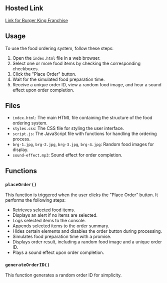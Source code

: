 ## Hosted Link
[Link for Burger King Franchise](https://karan9927.github.io/JavaScript/Burger%20King%20Franchise/)
## Usage
To use the food ordering system, follow these steps:

1. Open the `index.html` file in a web browser.
2. Select one or more food items by checking the corresponding checkboxes.
3. Click the "Place Order" button.
4. Wait for the simulated food preparation time.
5. Receive a unique order ID, view a random food image, and hear a sound effect upon order completion.

## Files

- `index.html`: The main HTML file containing the structure of the food ordering system.
- `styles.css`: The CSS file for styling the user interface.
- `script.js`: The JavaScript file with functions for handling the ordering process.
- `brg-1.jpg`, `brg-2.jpg`, `brg-3.jpg`, `brg-4.jpg`: Random food images for display.
- `sound-effect.mp3`: Sound effect for order completion.

## Functions

### `placeOrder()`

This function is triggered when the user clicks the "Place Order" button. It performs the following steps:

- Retrieves selected food items.
- Displays an alert if no items are selected.
- Logs selected items to the console.
- Appends selected items to the order summary.
- Hides certain elements and disables the order button during processing.
- Simulates food preparation time with a promise.
- Displays order result, including a random food image and a unique order ID.
- Plays a sound effect upon order completion.

### `generateOrderID()`

This function generates a random order ID for simplicity.
